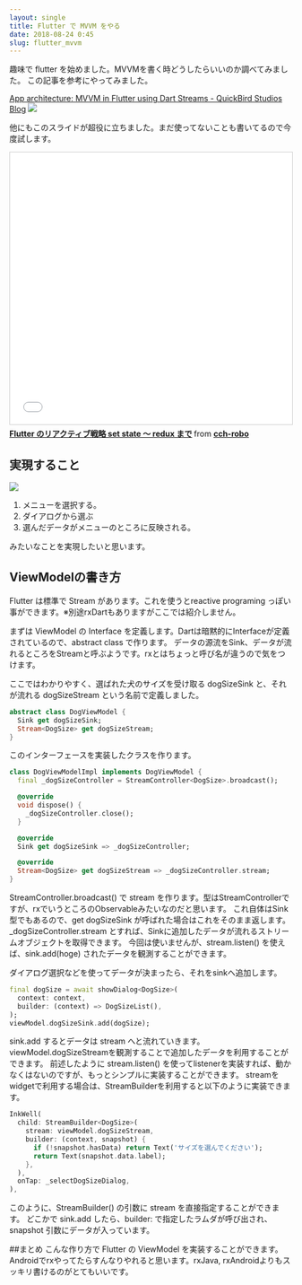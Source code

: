 ```yaml
---
layout: single
title: Flutter で MVVM をやる
date: 2018-08-24 0:45
slug: flutter_mvvm
---
```


趣味で flutter を始めました。MVVMを書く時どうしたらいいのか調べてみました。
この記事を参考にやってみました。

[App architecture: MVVM in Flutter using Dart Streams \- QuickBird Studios Blog](https://quickbirdstudios.com/blog/mvvm-in-flutter/)
![](https://quickbirdstudios.com/blog/wp-content/uploads/2018/06/comic_mvvm_flutter-768x591.jpg)

他にもこのスライドが超役に立ちました。まだ使ってないことも書いてるので今度試します。
<iframe src="//www.slideshare.net/slideshow/embed_code/key/eWd2eGYKNQiZKy" width="595" height="485" frameborder="0" marginwidth="0" marginheight="0" scrolling="no" style="border:1px solid #CCC; border-width:1px; margin-bottom:5px; max-width: 100%;" allowfullscreen> </iframe> <div style="margin-bottom:5px"> <strong> <a href="//www.slideshare.net/cch-robo/flutter-set-state-redux" title="Flutter のリアクティブ戦略 set state 〜 redux まで" target="_blank">Flutter のリアクティブ戦略 set state 〜 redux まで</a> </strong> from <strong><a href="https://www.slideshare.net/cch-robo" target="_blank">cch-robo</a></strong> </div>

## 実現すること

![](/images/2018-08-24-flutter/stream.gif)

1. メニューを選択する。 
2. ダイアログから選ぶ
3. 選んだデータがメニューのところに反映される。

みたいなことを実現したいと思います。

## ViewModelの書き方

Flutter は標準で Stream があります。これを使うとreactive programing っぽい事ができます。※別途rxDartもありますがここでは紹介しません。

まずは ViewModel の Interface を定義します。Dartは暗黙的にInterfaceが定義されているので、abstract class で作ります。
データの源流をSink、データが流れるところをStreamと呼ぶようです。rxとはちょっと呼び名が違うので気をつけます。

ここではわかりやすく、選ばれた犬のサイズを受け取る dogSizeSink と、それが流れる dogSizeStream という名前で定義しました。
```dart
abstract class DogViewModel {
  Sink get dogSizeSink;
  Stream<DogSize> get dogSizeStream;
}
```

このインターフェースを実装したクラスを作ります。
```dart
class DogViewModelImpl implements DogViewModel {
  final _dogSizeController = StreamController<DogSize>.broadcast();

  @override
  void dispose() {
    _dogSizeController.close();
  }

  @override
  Sink get dogSizeSink => _dogSizeController;

  @override
  Stream<DogSize> get dogSizeStream => _dogSizeController.stream;
}

```

StreamController.broadcast() で stream を作ります。型はStreamControllerですが、rxでいうところのObservableみたいなのだと思います。
これ自体はSink型でもあるので、get dogSizeSink が呼ばれた場合はこれをそのまま返します。
_dogSizeController.stream とすれば、Sinkに追加したデータが流れるストリームオブジェクトを取得できます。
今回は使いませんが、stream.listen() を使えば、sink.add(hoge) されたデータを観測することができます。

ダイアログ選択などを使ってデータが決まったら、それをsinkへ追加します。
```dart
final dogSize = await showDialog<DogSize>(
  context: context,
  builder: (context) => DogSizeList(),
);
viewModel.dogSizeSink.add(dogSize);
```
sink.add するとデータは stream へと流れていきます。viewModel.dogSizeStreamを観測することで追加したデータを利用することができます。
前述したように stream.listen() を使ってlistenerを実装すれば、動かなくはないのですが、もっとシンプルに実装することができます。
streamをwidgetで利用する場合は、StreamBuilderを利用すると以下のように実装できます。
```dart
InkWell(
  child: StreamBuilder<DogSize>(
    stream: viewModel.dogSizeStream,
    builder: (context, snapshot) {
      if (!snapshot.hasData) return Text('サイズを選んでください');
      return Text(snapshot.data.label);
    },
  ),
  onTap: _selectDogSizeDialog,
),
```

このように、StreamBuilder() の引数に stream を直接指定することができます。
どこかで sink.add したら、builder: で指定したラムダが呼び出され、snapshot 引数にデータが入っています。

##まとめ
こんな作り方で Flutter の ViewModel を実装することができます。Androidでrxやってたらすんなりやれると思います。rxJava, rxAndroidよりもスッキリ書けるのがとてもいいです。 